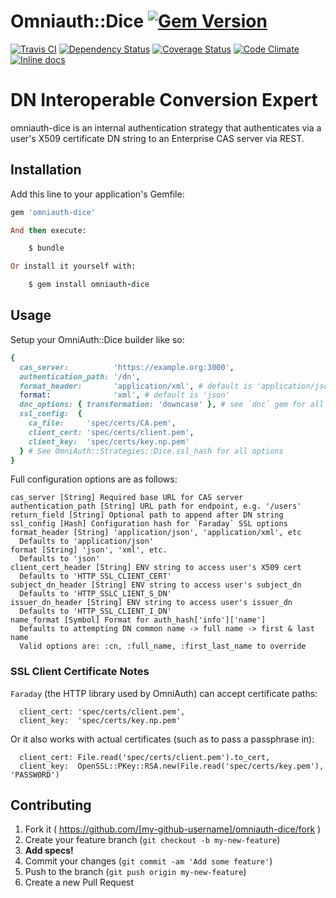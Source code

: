 # Omniauth::Dice [![Gem Version](https://badge.fury.io/rb/omniauth-dice.png)](http://badge.fury.io/rb/omniauth-dice)

[![Travis CI](https://travis-ci.org/stevenhaddox/omniauth-dice.svg?branch=master)](https://travis-ci.org/stevenhaddox/omniauth-dice) [![Dependency Status](https://gemnasium.com/stevenhaddox/omniauth-dice.png)](https://gemnasium.com/stevenhaddox/omniauth-dice) [![Coverage Status](https://coveralls.io/repos/stevenhaddox/omniauth-dice/badge.png)](https://coveralls.io/r/stevenhaddox/omniauth-dice) [![Code Climate](https://codeclimate.com/github/stevenhaddox/omniauth-dice/badges/gpa.svg)](https://codeclimate.com/github/stevenhaddox/omniauth-dice) [![Inline docs](http://inch-ci.org/github/stevenhaddox/omniauth-dice.svg?branch=master)](http://inch-ci.org/github/stevenhaddox/omniauth-dice)

# **D**N **I**nteroperable **C**onversion **E**xpert

omniauth-dice is an internal authentication strategy that authenticates via
a user's X509 certificate DN string to an Enterprise CAS server via REST.

## Installation

Add this line to your application's Gemfile:
```ruby
gem 'omniauth-dice'

And then execute:

    $ bundle

Or install it yourself with:

    $ gem install omniauth-dice
```

## Usage

Setup your OmniAuth::Dice builder like so:

```ruby
{
  cas_server:          'https://example.org:3000',
  authentication_path: '/dn',
  format_header:       'application/xml', # default is 'application/json'
  format:              'xml', # default is 'json'
  dnc_options: { transformation: 'downcase' }, # see `dnc` gem for all options
  ssl_config:  {
    ca_file:     'spec/certs/CA.pem',
    client_cert: 'spec/certs/client.pem',
    client_key:  'spec/certs/key.np.pem'
  } # See OmniAuth::Strategies::Dice.ssl_hash for all options
}
```

Full configuration options are as follows:

```
cas_server [String] Required base URL for CAS server
authentication_path [String] URL path for endpoint, e.g. '/users'
return_field [String] Optional path to append after DN string
ssl_config [Hash] Configuration hash for `Faraday` SSL options
format_header [String] 'application/json', 'application/xml', etc
  Defaults to 'application/json'
format [String] 'json', 'xml', etc.
  Defaults to 'json'
client_cert_header [String] ENV string to access user's X509 cert
  Defaults to 'HTTP_SSL_CLIENT_CERT'
subject_dn_header [String] ENV string to access user's subject_dn
  Defaults to 'HTTP_SSLC_LIENT_S_DN'
issuer_dn_header [String] ENV string to access user's issuer_dn
  Defaults to 'HTTP_SSL_CLIENT_I_DN'
name_format [Symbol] Format for auth_hash['info']['name']
  Defaults to attempting DN common name -> full name -> first & last name
  Valid options are: :cn, :full_name, :first_last_name to override
```

### SSL Client Certificate Notes

`Faraday` (the HTTP library used by OmniAuth) can accept certificate paths:

```
  client_cert: 'spec/certs/client.pem',
  client_key:  'spec/certs/key.np.pem'
```

Or it also works with actual certificates (such as to pass a passphrase in):
```
  client_cert: File.read('spec/certs/client.pem').to_cert,
  client_key:  OpenSSL::PKey::RSA.new(File.read('spec/certs/key.pem'), 'PASSW0RD')
```

## Contributing

1. Fork it ( https://github.com/[my-github-username]/omniauth-dice/fork )
2. Create your feature branch (`git checkout -b my-new-feature`)
3. **Add specs!**
4. Commit your changes (`git commit -am 'Add some feature'`)
5. Push to the branch (`git push origin my-new-feature`)
6. Create a new Pull Request
